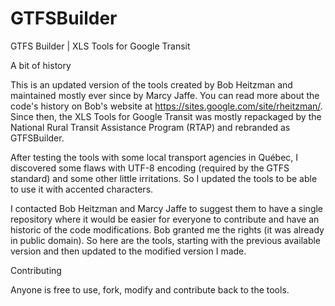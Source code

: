 # GTFSBuilder
GTFS Builder | XLS Tools for Google Transit

A bit of history

This is an updated version of the tools created by Bob Heitzman and maintained mostly ever since by Marcy Jaffe. You can read more about the code's history on Bob's website at https://sites.google.com/site/rheitzman/. Since then, the XLS Tools for Google Transit was mostly repackaged by the National Rural Transit Assistance Program (RTAP) and rebranded as GTFSBuilder.

After testing the tools with some local transport agencies in Québec, I discovered some flaws with UTF-8 encoding (required by the GTFS standard) and some other little irritations. So I updated the tools to be able to use it with accented characters.

I contacted Bob Heitzman and Marcy Jaffe to suggest them to have a single repository where it would be easier for everyone to contribute and have an historic of the code modifications. Bob granted me the rights (it was already in public domain). So here are the tools, starting with the previous available version and then updated to the modified version I made.

Contributing

Anyone is free to use, fork, modify and contribute back to the tools.
